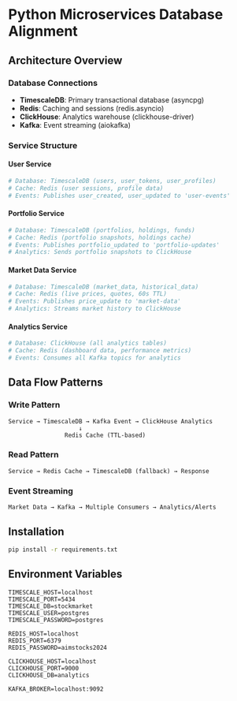 # Python Microservices Database Alignment

## Architecture Overview

### Database Connections
- **TimescaleDB**: Primary transactional database (asyncpg)
- **Redis**: Caching and sessions (redis.asyncio)
- **ClickHouse**: Analytics warehouse (clickhouse-driver)
- **Kafka**: Event streaming (aiokafka)

### Service Structure

#### User Service
```python
# Database: TimescaleDB (users, user_tokens, user_profiles)
# Cache: Redis (user sessions, profile data)
# Events: Publishes user_created, user_updated to 'user-events'
```

#### Portfolio Service
```python
# Database: TimescaleDB (portfolios, holdings, funds)
# Cache: Redis (portfolio snapshots, holdings cache)
# Events: Publishes portfolio_updated to 'portfolio-updates'
# Analytics: Sends portfolio snapshots to ClickHouse
```

#### Market Data Service
```python
# Database: TimescaleDB (market_data, historical_data)
# Cache: Redis (live prices, quotes, 60s TTL)
# Events: Publishes price_update to 'market-data'
# Analytics: Streams market history to ClickHouse
```

#### Analytics Service
```python
# Database: ClickHouse (all analytics tables)
# Cache: Redis (dashboard data, performance metrics)
# Events: Consumes all Kafka topics for analytics
```

## Data Flow Patterns

### Write Pattern
```
Service → TimescaleDB → Kafka Event → ClickHouse Analytics
                    ↓
                Redis Cache (TTL-based)
```

### Read Pattern
```
Service → Redis Cache → TimescaleDB (fallback) → Response
```

### Event Streaming
```
Market Data → Kafka → Multiple Consumers → Analytics/Alerts
```

## Installation

```bash
pip install -r requirements.txt
```

## Environment Variables

```env
TIMESCALE_HOST=localhost
TIMESCALE_PORT=5434
TIMESCALE_DB=stockmarket
TIMESCALE_USER=postgres
TIMESCALE_PASSWORD=postgres

REDIS_HOST=localhost
REDIS_PORT=6379
REDIS_PASSWORD=aimstocks2024

CLICKHOUSE_HOST=localhost
CLICKHOUSE_PORT=9000
CLICKHOUSE_DB=analytics

KAFKA_BROKER=localhost:9092
```